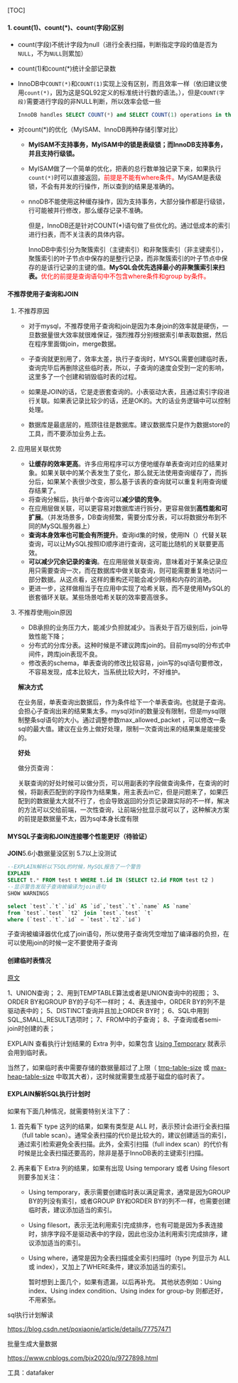 [TOC]

#### 1. count(1)、count(*)、count(字段)区别

+ count(字段)不统计字段为null（进行全表扫描，判断指定字段的值是否为`NULL`，不为`NULL`则累加）

+ count(1)和count(*)统计全部记录数

+ InnoDB中`COUNT(*)`和`COUNT(1)`实现上没有区别，而且效率一样（依旧建议使用`count(*)`，因为这是SQL92定义的标准统计行数的语法。），但是`COUNT(字段)`需要进行字段的非NULL判断，所以效率会低一些

  ```sql
  InnoDB handles SELECT COUNT(*) and SELECT COUNT(1) operations in the same way. There is no performance difference.
  ```

+ 对count(*)的优化（MyISAM、InnoDB两种存储引擎对比）

  + **MyISAM不支持事务，MyISAM中的锁是表级锁；而InnoDB支持事务，并且支持行级锁。**

  + MyISAM做了一个简单的优化，把表的总行数单独记录下来，如果执行`count(*)`时可以直接返回，<font color='red'>前提是不能有where条件。</font>MyISAM是表级锁，不会有并发的行操作，所以查到的结果是准确的。

  + nnoDB不能使用这种缓存操作，因为支持事务，大部分操作都是行级锁，行可能被并行修改，那么缓存记录不准确。

    但是，InnoDB还是针对COUNT(*)语句做了些优化的。通过低成本的索引进行扫表，而不关注表的具体内容。

    InnoDB中索引分为聚簇索引（主键索引）和非聚簇索引（非主键索引），聚簇索引的叶子节点中保存的是整行记录，而非聚簇索引的叶子节点中保存的是该行记录的主键的值。**MySQL会优先选择最小的非聚簇索引来扫表。**<font color='red'>优化的前提是查询语句中不包含where条件和group by条件。</font>

#### 不推荐使用子查询和JOIN

1. 不推荐原因

   + 对于mysql，不推荐使用子查询和join是因为本身join的效率就是硬伤，一旦数据量很大效率就很难保证，强烈推荐分别根据索引单表取数据，然后在程序里面做join，merge数据。

   + 子查询就更别用了，效率太差，执行子查询时，MYSQL需要创建临时表，查询完毕后再删除这些临时表，所以，子查询的速度会受到一定的影响，这里多了一个创建和销毁临时表的过程。

   + 如果是JOIN的话，它是走嵌套查询的。小表驱动大表，且通过索引字段进行关联。如果表记录比较少的话，还是OK的。大的话业务逻辑中可以控制处理。

   + 数据库是最底层的，瓶颈往往是数据库。建议数据库只是作为数据store的工具，而不要添加业务上去。

2. 应用层关联优势
   - **让缓存的效率更高**。许多应用程序可以方便地缓存单表查询对应的结果对象。如果关联中的某个表发生了变化，那么就无法使用查询缓存了，而拆分后，如果某个表很少改变，那么基于该表的查询就可以重复利用查询缓存结果了。
   - 将查询分解后，执行单个查询可以**减少锁的竞争**。
   - 在应用层做关联，可以更容易对数据库进行拆分，更容易做到**高性能和可扩展**。（并发场景多，DB查询频繁，需要分库分表，可以将数据分布到不同的MySQL服务器上）
   - **查询本身效率也可能会有所提升**。查询id集的时候，使用IN（）代替关联查询，可以让MySQL按照ID顺序进行查询，这可能比随机的关联要更高效。
   - **可以减少冗余记录的查询**。在应用层做关联查询，意味着对于某条记录应用只需要查询一次，而在数据库中做关联查询，则可能需要重复地访问一部分数据。从这点看，这样的重构还可能会减少网络和内存的消艳。
   - 更进一步，这样做相当于在应用中实现了哈希关联，而不是使用MySQL的嵌套循环关联。某些场景哈希关联的效率要高很多。

3. 不推荐使用join原因

   + DB承担的业务压力大，能减少负担就减少。当表处于百万级别后，join导致性能下降； 
   + 分布式的分库分表。这种时候是不建议跨库join的。目前mysql的分布式中间件，跨库join表现不良。 
   + 修改表的schema，单表查询的修改比较容易，join写的sql语句要修改，不容易发现，成本比较大，当系统比较大时，不好维护。

   **解决方式**

   在业务层，单表查询出数据后，作为条件给下一个单表查询。也就是子查询。 会担心子查询出来的结果集太多。mysql对in的数量没有限制，但是mysql限制整条sql语句的大小。通过调整参数max_allowed_packet ，可以修改一条sql的最大值。建议在业务上做好处理，限制一次查询出来的结果集是能接受的。

   **好处**

   做分页查询：

   关联查询的好处时候可以做分页，可以用副表的字段做查询条件，在查询的时候，将副表匹配到的字段作为结果集，用主表去in它，但是问题来了，如果匹配到的数据量太大就不行了，也会导致返回的分页记录跟实际的不一样，解决的方法可以交给前端，一次性查询，让前端分批显示就可以了，这种解决方案的前提是数据量不太，因为sql本身长度有限

   

#### MYSQL子查询和JOIN连接哪个性能更好（待验证）

**JOIN**5.6小数据量没区别 5.7以上没测试

```sql
--EXPLAIN解析以下SQL的时候，MySQL报告了一个警告
EXPLAIN
SELECT t.* FROM test t WHERE t.id IN (SELECT t2.id FROM test t2 )
--显示警告发现子查询被编译为join语句
SHOW WARNINGS

select `test`.`t`.`id` AS `id`,`test`.`t`.`name` AS `name` 
from `test`.`test` `t2` join `test`.`test` `t` 
where (`test`.`t`.`id` = `test`.`t2`.`id`)
```

子查询被编译器优化成了join语句，所以使用子查询凭空增加了编译器的负担，在可以使用join的时候一定不要使用子查询



#### 创建临时表情况

[原文](https://blog.csdn.net/xiaolyuh123/article/details/53286033)

1、UNION查询；
2、用到TEMPTABLE算法或者是UNION查询中的视图；
3、ORDER BY和GROUP BY的子句不一样时；
4、表连接中，ORDER BY的列不是驱动表中的；
5、DISTINCT查询并且加上ORDER BY时；
6、SQL中用到SQL_SMALL_RESULT选项时；
7、FROM中的子查询；
8、子查询或者semi-join时创建的表；

EXPLAIN 查看执行计划结果的 Extra 列中，如果包含 [Using Temporary](http://imysql.com/2015/06/14/mysql-faq-what-important-information-in-explain.shtml) 就表示会用到临时表。

当然了，如果临时表中需要存储的数据量超过了上限（ [tmp-table-size](https://dev.mysql.com/doc/refman/5.6/en/server-system-variables.html#sysvar_tmp_table_size) 或 [max-heap-table-size](https://dev.mysql.com/doc/refman/5.6/en/server-system-variables.html#sysvar_max_heap_table_size) 中取其大者），这时候就需要生成基于磁盘的临时表了。



#### EXPLAIN解析SQL执行计划时

如果有下面几种情况，就需要特别关注下了：

1. 首先看下 type 这列的结果，如果有类型是 ALL 时，表示预计会进行全表扫描（full table scan）。通常全表扫描的代价是比较大的，建议创建适当的索引，通过索引检索避免全表扫描。此外，全索引扫描（full index scan）的代价有时候是比全表扫描还要高的，除非是基于InnoDB表的主键索引扫描。

2. 再来看下 Extra 列的结果，如果有出现 Using temporary 或者 Using filesort 则要多加关注：

   + Using temporary，表示需要创建临时表以满足需求，通常是因为GROUP BY的列没有索引，或者GROUP BY和ORDER BY的列不一样，也需要创建临时表，建议添加适当的索引。

   + Using filesort，表示无法利用索引完成排序，也有可能是因为多表连接时，排序字段不是驱动表中的字段，因此也没办法利用索引完成排序，建议添加适当的索引。

   + Using where，通常是因为全表扫描或全索引扫描时（type 列显示为 ALL 或 index），又加上了WHERE条件，建议添加适当的索引。

     暂时想到上面几个，如果有遗漏，以后再补充。
     其他状态例如：Using index、Using index condition、Using index for group-by 则都还好，不用紧张。





sql执行计划解读

https://blog.csdn.net/poxiaonie/article/details/77757471



批量生成大量数据

https://www.cnblogs.com/bjx2020/p/9727898.html

工具：datafaker